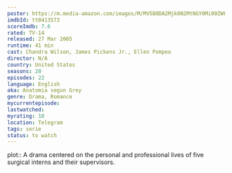 ```yaml
---
poster: https://m.media-amazon.com/images/M/MV5BODA2Mjk0N2MtNGY0Mi00ZWFjLTkxODEtZDFjNDg4ZDliMGVmXkEyXkFqcGdeQXVyMzAzNTY3MDM@._V1_SX300.jpg
imdbId: tt0413573
scoreImdb: 7.6
rated: TV-14
released: 27 Mar 2005
runtime: 41 min
cast: Chandra Wilson, James Pickens Jr., Ellen Pompeo
director: N/A
country: United States
seasons: 20
episodes: 22
language: English
aka: Anatomia segun Grey
genre: Drama, Romance
mycurrentepisode: 
lastwatched: 
myrating: 10
location: Telegram
tags: serie
status: to watch
---
```


plot:: A drama centered on the personal and professional lives of five surgical interns and their supervisors.